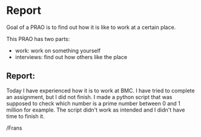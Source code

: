 # Report

Goal of a PRAO is to find out how it is like to work at a certain place.

This PRAO has two parts:

- work: work on something yourself
- interviews: find out how others like the place

## Report:
Today I have experienced how it is to work at BMC. I have tried to complete an assignment, but I did not finish.
I made a python script that was supposed to check which number is a prime number between 0 and 1 million for example.
The script didn't work as intended and I didn't have time to finish it.     

/Frans

